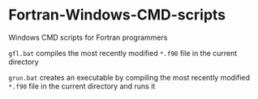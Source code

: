 # Fortran-Windows-CMD-scripts
Windows CMD scripts for Fortran programmers

`gfl.bat` compiles the most recently modified `*.f90` file in the current directory

`grun.bat` creates an executable by compiling the most recently modified `*.f90` file in the current directory and runs it
